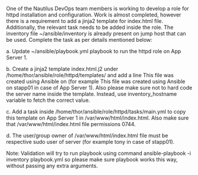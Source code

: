 One of the Nautilus DevOps team members is working to develop a role for httpd installation and configuration. Work is almost completed, however there is a requirement to add a jinja2 template for index.html file. Additionally, the relevant task needs to be added inside the role. The inventory file ~/ansible/inventory is already present on jump host that can be used. Complete the task as per details mentioned below:

a. Update ~/ansible/playbook.yml playbook to run the httpd role on App Server 1.

b. Create a jinja2 template index.html.j2 under /home/thor/ansible/role/httpd/templates/ and add a line This file was created using Ansible on <respective server> (for example This file was created using Ansible on stapp01 in case of App Server 1). Also please make sure not to hard code the server name inside the template. Instead, use inventory_hostname variable to fetch the correct value.

c. Add a task inside /home/thor/ansible/role/httpd/tasks/main.yml to copy this template on App Server 1 in /var/www/html/index.html. Also make sure that /var/www/html/index.html file permissions 0744.

d. The user/group owner of /var/www/html/index.html file must be respective sudo user of server (for example tony in case of stapp01).

Note: Validation will try to run playbook using command ansible-playbook -i inventory playbook.yml so please make sure playbook works this way, without passing any extra arguments.